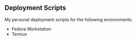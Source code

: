 ## Deployment Scripts

My personal deployment scripts for the following environments:

* Fedora Workstation
* Termux
